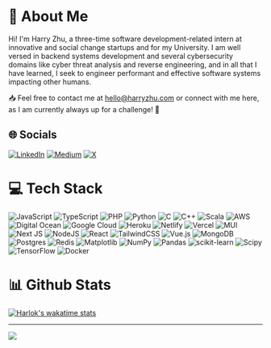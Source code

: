 # 💫 About Me
Hi! I'm Harry Zhu, a three-time software development-related intern at innovative and social change startups and for my University. I am well versed in backend systems development and several cybersecurity domains like cyber threat analysis and reverse engineering, and in all that I have learned, I seek to engineer performant and effective software systems impacting other humans.

📥 Feel free to contact me at hello@harryzhu.com or connect with me here, as I am currently always up for a challenge! 🌟
 
## 🌐 Socials
[![LinkedIn](https://img.shields.io/badge/LinkedIn-%230077B5.svg?logo=linkedin&logoColor=white)](https://linkedin.com/in/harryjzhu) [![Medium](https://img.shields.io/badge/Medium-12100E?logo=medium&logoColor=white)](https://medium.com/@byharryzhu) [![X](https://img.shields.io/badge/X-black.svg?logo=X&logoColor=white)](https://x.com/harryjzhu) 

# 💻 Tech Stack
![JavaScript](https://img.shields.io/badge/javascript-%23323330.svg?style=for-the-badge&logo=javascript&logoColor=%23F7DF1E) ![TypeScript](https://img.shields.io/badge/typescript-%23007ACC.svg?style=for-the-badge&logo=typescript&logoColor=white) ![PHP](https://img.shields.io/badge/php-%23777BB4.svg?style=for-the-badge&logo=php&logoColor=white) ![Python](https://img.shields.io/badge/python-3670A0?style=for-the-badge&logo=python&logoColor=ffdd54) ![C](https://img.shields.io/badge/c-%2300599C.svg?style=for-the-badge&logo=c&logoColor=white) ![C++](https://img.shields.io/badge/C++-00599C.svg?style=for-the-badge&logo=c%2B%2B&logoColor=white) ![Scala](https://img.shields.io/badge/scala-%23DC322F.svg?style=for-the-badge&logo=scala&logoColor=white) ![AWS](https://img.shields.io/badge/AWS-%23FF9900.svg?style=for-the-badge&logo=amazon-aws&logoColor=white) ![Digital Ocean](https://img.shields.io/badge/Digital%20Ocean-008BCF.svg?style=for-the-badge&logo=digitalocean&logoColor=white) ![Google Cloud](https://img.shields.io/badge/GoogleCloud-%234285F4.svg?style=for-the-badge&logo=google-cloud&logoColor=white) ![Heroku](https://img.shields.io/badge/heroku-%23430098.svg?style=for-the-badge&logo=heroku&logoColor=white) ![Netlify](https://img.shields.io/badge/netlify-%23000000.svg?style=for-the-badge&logo=netlify&logoColor=#00C7B7) ![Vercel](https://img.shields.io/badge/vercel-%23000000.svg?style=for-the-badge&logo=vercel&logoColor=white) ![MUI](https://img.shields.io/badge/MUI-%230081CB.svg?style=for-the-badge&logo=mui&logoColor=white) ![Next JS](https://img.shields.io/badge/Next-black?style=for-the-badge&logo=next.js&logoColor=white) ![NodeJS](https://img.shields.io/badge/node.js-6DA55F?style=for-the-badge&logo=node.js&logoColor=white) ![React](https://img.shields.io/badge/react-%2320232a.svg?style=for-the-badge&logo=react&logoColor=%2361DAFB) ![TailwindCSS](https://img.shields.io/badge/tailwindcss-%2338B2AC.svg?style=for-the-badge&logo=tailwind-css&logoColor=white) ![Vue.js](https://img.shields.io/badge/vue.js-%2335495e.svg?style=for-the-badge&logo=vuedotjs&logoColor=%234FC08D) ![MongoDB](https://img.shields.io/badge/MongoDB-%234ea94b.svg?style=for-the-badge&logo=mongodb&logoColor=white) ![Postgres](https://img.shields.io/badge/postgres-%23316192.svg?style=for-the-badge&logo=postgresql&logoColor=white) ![Redis](https://img.shields.io/badge/redis-%23DD0031.svg?style=for-the-badge&logo=redis&logoColor=white) ![Matplotlib](https://img.shields.io/badge/Matplotlib-%23ffffff.svg?style=for-the-badge&logo=Matplotlib&logoColor=black) ![NumPy](https://img.shields.io/badge/numpy-%23013243.svg?style=for-the-badge&logo=numpy&logoColor=white) ![Pandas](https://img.shields.io/badge/pandas-%23150458.svg?style=for-the-badge&logo=pandas&logoColor=white) ![scikit-learn](https://img.shields.io/badge/scikit--learn-%23F7931E.svg?style=for-the-badge&logo=scikit-learn&logoColor=white) ![Scipy](https://img.shields.io/badge/SciPy-%230C55A5.svg?style=for-the-badge&logo=scipy&logoColor=%white) ![TensorFlow](https://img.shields.io/badge/TensorFlow-%23FF6F00.svg?style=for-the-badge&logo=TensorFlow&logoColor=white) ![Docker](https://img.shields.io/badge/docker-%230db7ed.svg?style=for-the-badge&logo=docker&logoColor=white)


# 📊 Github Stats

[![Harlok's wakatime stats](https://github-readme-stats.vercel.app/api/wakatime?username=harryjzhu&hide=actionscript,ini,git%20config,bnf,tsql,xml,yaml,gdscript3,toml,mysql,markdown,makefile,text,cuda,fortran,perl,actionscript%203,actionscript%203,Apache%20Config,HTML,SQL,TSConfig,fortranfixed,gap,other,csv,c%23,assembly,prolog,protocol%20buffer,json,scss,css,textmate,java%20properties,properties,ezhil,Image%20(jpeg),GitIgnore%20file,IDEA_MODULE,Powershell,Tex)](https://github-readme-stats.vercel.app/api/wakatime?username=harryjzhu&hide=actionscript,actionscript%203,ini,git%20config,bnf,tsql,xml,ezhil,textmate,java%20properties,GitIgnore%20file,IDEA_MODULE,properties,yaml,Apache%20Config,HTML,SQL,makefile,TSConfig,perl,fortran,cuda,mysql,gdscript3,toml,markdown,text,actionscript%203,fortranfixed,gap,c%23,assembly,prolog,protocol%20buffer,json,other,scss,csv,css,Image%20(jpeg),Powershell,GitIgnore%20file,IDEA_MODULE,TeX)

<!--START_SECTION:waka-->
<!--END_SECTION:waka-->

<!--
### Top Repositories
<div width="100%" align="center">
  <a href="https://github.com/HarryZ10/pickabox.space" align="left">
    <img align="left" width="45%" src="https://github-readme-stats.vercel.app/api/pin/?username=HarryZ10&repo=pickabox.space&title_color=0891b2&text_color=ffffff&icon_color=ef4444&bg_color=1c1917&hide_border=true&locale=en"/>
  </a>
  <a href="https://github.com/HarryZ10/foxacmw.com" align="right">
    <img align="right" width="45%" src="https://github-readme-stats.vercel.app/api/pin/?username=HarryZ10&repo=foxacmw.com&title_color=0891b2&text_color=ffffff&icon_color=ef4444&bg_color=1c1917&hide_border=true&locale=en" />
  </a>
</div>
-->

---
[![](https://visitcount.itsvg.in/api?id=HarryZ10&icon=0&color=0)](https://visitcount.itsvg.in)

